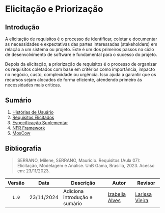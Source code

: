 # Elicitação e Priorização

## Introdução

A elicitação de requisitos é o processo de identificar, coletar e documentar as necessidades e expectativas das partes interessadas (stakeholders) em relação a um sistema ou projeto. Este é um dos primeiros passos no ciclo de desenvolvimento de software e fundamental para o sucesso do projeto.

Depois da elicitação, a priorização de requisitos é o processo de organizar os requisitos coletados com base em critérios como importância, impacto no negócio, custo, complexidade ou urgência. Isso ajuda a garantir que os recursos sejam alocados de forma eficiente, atendendo primeiro às necessidades mais críticas.

## Sumário

1. [Histórias de Usuário](https://unbarqdsw2024-2.github.io/2024.2_G10_Recomendacao_Entrega_02/#/elicitacao-e-priorizacao/historias-de-usuario)
2. [Requisitos Elicitados](https://unbarqdsw2024-2.github.io/2024.2_G10_Recomendacao_Entrega_02/#/elicitacao-e-priorizacao/requisitos-elicitados)
3. [Especificação Suplementar](https://unbarqdsw2024-2.github.io/2024.2_G10_Recomendacao_Entrega_02/#/elicitacao-e-priorizacao/especificacao-suplementar)
4. [NFR Framework](https://unbarqdsw2024-2.github.io/2024.2_G10_Recomendacao_Entrega_02/#/elicitacao-e-priorizacao/nfr-framework)
5. [MosCow](https://unbarqdsw2024-2.github.io/2024.2_G10_Recomendacao_Entrega_02/#/elicitacao-e-priorizacao/moscow)

## Bibliografia

> SERRANO, Milene, SERRANO, Maurício. Requisitos (Aula 07): Elicitação, Modelagem e Análise. UnB Gama, Brasília, 2023. Acesso em: 23/11/2023.

| Versão | Data | Descrição | Autor | Revisor |
| :----: | ---- | --------- | ----- | ------- |
| `1.0`  |23/11/2024| Adiciona introdução e sumário | [Izabella Alves](https://github.com/izabellaalves) |[Larissa Vieira](https://github.com/VieiraLaris)  |
